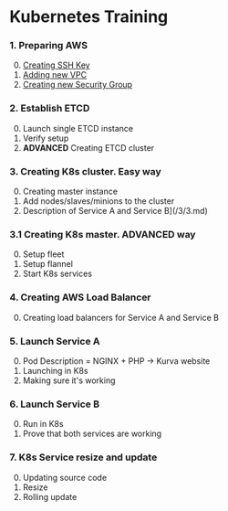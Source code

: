 # Kubernetes Training

### 1. Preparing AWS

  0. [Creating SSH Key](/chapter-1/1.md)
  0. [Adding new VPC](/chapter-1/2.md)
  0. [Creating new Security Group](/chapter-1/3.md)
  
### 2. Establish ETCD

  0. Launch single ETCD instance
  0. Verify setup
  0. **ADVANCED** Creating ETCD cluster

### 3. Creating K8s cluster. Easy way

  0. Creating master instance
  0. Add nodes/slaves/minions to the cluster
  0. Description of Service A and Service B](/3/3.md)

### 3.1 Creating K8s master. **ADVANCED** way

  0. Setup fleet
  0. Setup flannel
  0. Start K8s services

### 4. Creating AWS Load Balancer

  0. Creating load balancers for Service A and Service B
  
### 5. Launch Service A

  0. Pod Description = NGINX + PHP -> Kurva website
  0. Launching in K8s
  0. Making sure it's working

### 6. Launch Service B

  0. Run in K8s
  0. Prove that both services are working
  
### 7. K8s Service resize and update

  0. Updating source code
  0. Resize
  0. Rolling update
 